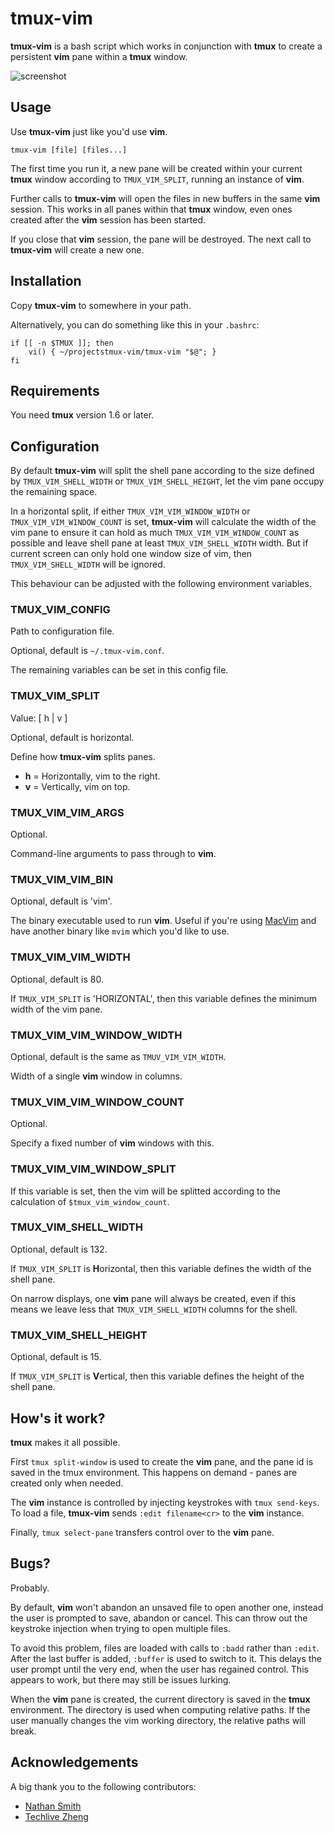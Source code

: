 tmux-vim
========

**tmux-vim** is a bash script which works in conjunction with **tmux** to create
a persistent **vim** pane within a **tmux** window.

![screenshot](http://sdt.github.com/tmux-vim/img/tvim-screenshot.png)

Usage
-----

Use **tmux-vim** just like you'd use **vim**.

`tmux-vim [file] [files...]`


The first time you run it, a new pane will be created within your current
**tmux** window according to `TMUX_VIM_SPLIT`, running an instance of **vim**.

Further calls to **tmux-vim** will open the files in new buffers in the same
**vim** session. This works in all panes within that **tmux** window, even ones
created after the **vim** session has been started.

If you close that **vim** session, the pane will be destroyed. The next call to
**tmux-vim** will create a new one.

Installation
------------

Copy **tmux-vim** to somewhere in your path.

Alternatively, you can do something like this in your `.bashrc`:

    if [[ -n $TMUX ]]; then
        vi() { ~/projectstmux-vim/tmux-vim "$@"; }
    fi

Requirements
------------

You need **tmux** version 1.6 or later.

Configuration
-------------

By default **tmux-vim** will split the shell pane according to the size defined
by `TMUX_VIM_SHELL_WIDTH` or `TMUX_VIM_SHELL_HEIGHT`, let the vim pane occupy
the remaining space.

In a horizontal split, if either `TMUX_VIM_VIM_WINDOW_WIDTH` or
`TMUX_VIM_VIM_WINDOW_COUNT` is set, **tmux-vim** will calculate the width of
the vim pane to ensure it can hold as much `TMUX_VIM_VIM_WINDOW_COUNT` as
possible and leave shell pane at least `TMUX_VIM_SHELL_WIDTH` width. But if
current screen can only hold one window size of vim, then `TMUX_VIM_SHELL_WIDTH`
will be ignored.


This behaviour can be adjusted with the following environment variables.

### TMUX_VIM_CONFIG

Path to configuration file.

Optional, default is `~/.tmux-vim.conf`.

The remaining variables can be set in this config file.

### TMUX_VIM_SPLIT

Value: [ h | v ]

Optional, default is horizontal.

Define how **tmux-vim** splits panes.

* **h** = Horizontally, vim to the right.
* **v** = Vertically, vim on top.

### TMUX_VIM_VIM_ARGS

Optional.

Command-line arguments to pass through to **vim**.

### TMUX_VIM_VIM_BIN

Optional, default is 'vim'.

The binary executable used to run **vim**. Useful if you're using
[MacVim](http://code.google.com/p/macvim/) and have another binary like `mvim`
which you'd like to use.

### TMUX_VIM_VIM_WIDTH

Optional, default is 80.

If `TMUX_VIM_SPLIT` is 'HORIZONTAL', then this variable defines the minimum
width of the vim pane.

### TMUX_VIM_VIM_WINDOW_WIDTH

Optional, default is the same as `TMUV_VIM_VIM_WIDTH`.

Width of a single **vim** window in columns.

### TMUX_VIM_VIM_WINDOW_COUNT

Optional.

Specify a fixed number of **vim** windows with this.

### TMUX_VIM_VIM_WINDOW_SPLIT

If this variable is set, then the vim will be splitted according to the
calculation of `$tmux_vim_window_count`.

### TMUX_VIM_SHELL_WIDTH

Optional, default is 132.

If `TMUX_VIM_SPLIT` is **H**orizontal, then this variable defines the width of the
shell pane.

On narrow displays, one **vim** pane will always be created, even if this means
we leave less that `TMUX_VIM_SHELL_WIDTH` columns for the shell.

### TMUX_VIM_SHELL_HEIGHT

Optional, default is 15.

If `TMUX_VIM_SPLIT` is **V**ertical, then this variable defines the height of the
shell pane.

How's it work?
--------------

**tmux** makes it all possible.

First `tmux split-window` is used to create the **vim** pane, and the pane id is
saved in the tmux environment. This happens on demand - panes are created only
when needed.

The **vim** instance is controlled by injecting keystrokes with
`tmux send-keys`. To load a file, **tmux-vim** sends `:edit filename<cr>` to the
**vim** instance.

Finally, `tmux select-pane` transfers control over to the **vim** pane.

Bugs?
-----

Probably.

By default, **vim** won't abandon an unsaved file to open another one, instead
the user is prompted to save, abandon or cancel. This can throw out the
keystroke injection when trying to open multiple files.

To avoid this problem, files are loaded with calls to `:badd` rather than
`:edit`. After the last buffer is added, `:buffer` is used to switch to it. This
delays the user prompt until the very end, when the user has regained control.
This appears to work, but there may still be issues lurking.

When the **vim** pane is created, the current directory is saved in the **tmux**
environment. The directory is used when computing relative paths. If the user
manually changes the vim working directory, the relative paths will break.

Acknowledgements
----------------

A big thank you to the following contributors:

* [Nathan Smith](http://github.com/smith)
* [Techlive Zheng](http://github.com/techlivezheng)
